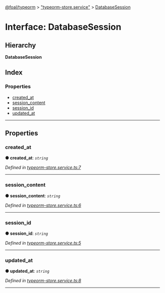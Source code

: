 [@foal/typeorm](../README.md) > ["typeorm-store.service"](../modules/_typeorm_store_service_.md) > [DatabaseSession](../interfaces/_typeorm_store_service_.databasesession.md)

# Interface: DatabaseSession

## Hierarchy

**DatabaseSession**

## Index

### Properties

* [created_at](_typeorm_store_service_.databasesession.md#created_at)
* [session_content](_typeorm_store_service_.databasesession.md#session_content)
* [session_id](_typeorm_store_service_.databasesession.md#session_id)
* [updated_at](_typeorm_store_service_.databasesession.md#updated_at)

---

## Properties

<a id="created_at"></a>

###  created_at

**● created_at**: *`string`*

*Defined in [typeorm-store.service.ts:7](https://github.com/FoalTS/foal/blob/70cc46bd/packages/typeorm/src/typeorm-store.service.ts#L7)*

___
<a id="session_content"></a>

###  session_content

**● session_content**: *`string`*

*Defined in [typeorm-store.service.ts:6](https://github.com/FoalTS/foal/blob/70cc46bd/packages/typeorm/src/typeorm-store.service.ts#L6)*

___
<a id="session_id"></a>

###  session_id

**● session_id**: *`string`*

*Defined in [typeorm-store.service.ts:5](https://github.com/FoalTS/foal/blob/70cc46bd/packages/typeorm/src/typeorm-store.service.ts#L5)*

___
<a id="updated_at"></a>

###  updated_at

**● updated_at**: *`string`*

*Defined in [typeorm-store.service.ts:8](https://github.com/FoalTS/foal/blob/70cc46bd/packages/typeorm/src/typeorm-store.service.ts#L8)*

___

